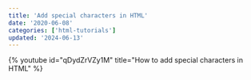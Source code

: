 ```yaml
---
title: 'Add special characters in HTML'
date: '2020-06-08'
categories: ['html-tutorials']
updated: '2024-06-13'
---
```


{% youtube id="qDydZrVZy1M" title="How to add special characters in HTML" %}
